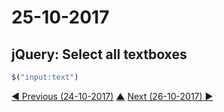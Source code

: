 # 25-10-2017

## jQuery: Select all textboxes
```javascript
$("input:text")
```

[◀ Previous (24-10-2017)](https://github.com/humayuns/Workspace/blob/master/Diary/2017/October/24/notebook.md) [▲](https://github.com/humayuns/Workspace/tree/master/Diary/2017/October)
[Next (26-10-2017) ▶](https://github.com/humayuns/Workspace/blob/master/Diary/2017/October/26/notebook.md)